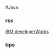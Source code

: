 #Java

### rss

[IBM developerWorks](http://www.ibm.com/developerworks/learn/java/index.html) 

### tips

